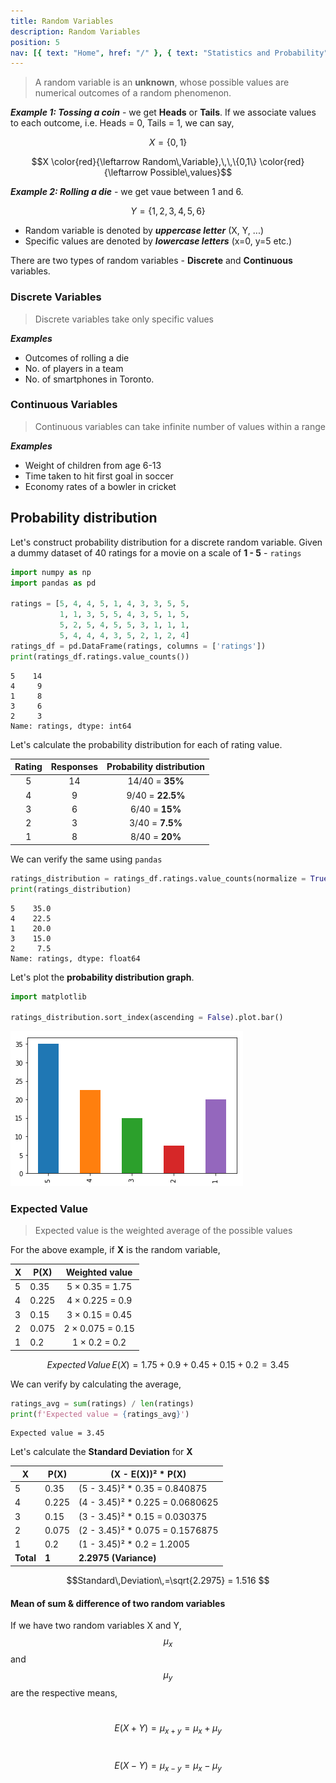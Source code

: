 ```yaml
---
title: Random Variables
description: Random Variables
position: 5
nav: [{ text: "Home", href: "/" }, { text: "Statistics and Probability", href: "/stats" }, { text: "Random Variables", disabled: true}]
---
```


> A random variable is an **unknown**, whose possible values are numerical outcomes of a random phenomenon.

***Example 1: Tossing a coin*** - we get **Heads** or **Tails**. If we associate values to each outcome, i.e. Heads = 0, Tails = 1, we can say,

$$X = \{0, 1\}$$

$$X \color{red}{\leftarrow Random\,Variable},\,\,\{0,1\} \color{red}{\leftarrow Possible\,values}$$

***Example 2: Rolling a die*** - we get vaue between 1 and 6.

$$Y = \{1, 2, 3, 4, 5, 6\}$$

* Random variable is denoted by ***uppercase letter*** (X, Y, ...)
* Specific values are denoted by ***lowercase letters*** (x=0, y=5 etc.)

There are two types of random variables - **Discrete** and **Continuous** variables.

### Discrete Variables

> Discrete variables take only specific values

***Examples***

* Outcomes of rolling a die
* No. of players in a team
* No. of smartphones in Toronto.

### Continuous Variables

> Continuous variables can take infinite number of values within a range

***Examples***

* Weight of children from age 6-13
* Time taken to hit first goal in soccer
* Economy rates of a bowler in cricket

## Probability distribution

Let's construct probability distribution for a discrete random variable. Given a dummy dataset of 40 ratings for a movie on a scale of **1 - 5** - `ratings`

```python
import numpy as np
import pandas as pd

ratings = [5, 4, 4, 5, 1, 4, 3, 3, 5, 5,
           1, 1, 3, 5, 5, 4, 3, 5, 1, 5,
           5, 2, 5, 4, 5, 5, 3, 1, 1, 1,
           5, 4, 4, 4, 3, 5, 2, 1, 2, 4]
ratings_df = pd.DataFrame(ratings, columns = ['ratings'])
print(ratings_df.ratings.value_counts())
```
```
5    14
4     9
1     8
3     6
2     3
Name: ratings, dtype: int64
```

Let's calculate the probability distribution for each of rating value.

| Rating | Responses | Probability distribution |
| :----: | :-------: | :----------------------: |
| 5      | 14        | 14/40 = **35%**          |
| 4      | 9         | 9/40 = **22.5%**         |
| 3      | 6         | 6/40 = **15%**           |
| 2      | 3         | 3/40 = **7.5%**          |
| 1      | 8         | 8/40 = **20%**           |

We can verify the same using `pandas`

```python
ratings_distribution = ratings_df.ratings.value_counts(normalize = True) * 100
print(ratings_distribution)
```
```
5    35.0
4    22.5
1    20.0
3    15.0
2     7.5
Name: ratings, dtype: float64
```

Let's plot the **probability distribution graph**.

```python
import matplotlib

ratings_distribution.sort_index(ascending = False).plot.bar()
```
![Probability Distribution - Ratings](/stats/probability-distribution-ratings.png)

### Expected Value

> Expected value is the weighted average of the possible values

For the above example, if **X** is the random variable,

| X  | P(X)   | Weighted value         |
| -- | ------ | :--------------------: |
| 5  | 0.35   | 5 &times; 0.35 = 1.75  | 
| 4  | 0.225  | 4 &times; 0.225 = 0.9  |
| 3  | 0.15   | 3 &times; 0.15 = 0.45  |
| 2  | 0.075  | 2 &times; 0.075 = 0.15 |
| 1  | 0.2    | 1 &times; 0.2 = 0.2    |

$$Expected\,Value\,E(X) = 1.75 + 0.9 + 0.45 + 0.15 + 0.2 = 3.45 $$

We can verify by calculating the average,

```python
ratings_avg = sum(ratings) / len(ratings)
print(f'Expected value = {ratings_avg}')
```
```
Expected value = 3.45
```

Let's calculate the **Standard Deviation** for **X**

| X         | P(X)   | (X - E(X))² * P(X)               |
| --------- | ------ | ------------------------------- |
| 5         | 0.35   | (5 - 3.45)² * 0.35 = 0.840875   | 
| 4         | 0.225  | (4 - 3.45)² * 0.225 = 0.0680625 |
| 3         | 0.15   | (3 - 3.45)² * 0.15 = 0.030375   |
| 2         | 0.075  | (2 - 3.45)² * 0.075 = 0.1576875 |
| 1         | 0.2    | (1 - 3.45)² * 0.2 = 1.2005      |
| **Total** | **1**  | **2.2975 (Variance)**           |

$$Standard\,Deviation\,=\sqrt{2.2975} = 1.516 $$

#### Mean of sum & difference of two random variables

If we have two random variables X and Y, $$\mu_x$$ and $$\mu_y$$ are the respective means,

&nbsp;$$E(X + Y) = \mu_{x + y} = \mu_x + \mu_y$$

&nbsp;$$E(X - Y) = \mu_{x - y} = \mu_x - \mu_y$$